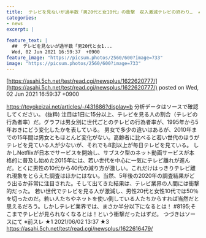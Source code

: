 ```yaml
---
title:  テレビを見ないが過半数「男20代と女10代」の衝撃　収入激減テレビの終わり…  ★4  
categories:
- news
excerpt: |
  
feature_text: |
  ##  テレビを見ないが過半数「男20代と女1...
  Wed, 02 Jun 2021 16:59:37  +0900
feature_image: "https://picsum.photos/2560/600?image=733"
image: "https://picsum.photos/2560/600?image=733"
---
```


[https://asahi.5ch.net/test/read.cgi/newsplus/1622620777/](https://asahi.5ch.net/test/read.cgi/newsplus/1622620777/)
posted on Wed, 02 Jun 2021 16:59:37  +0900

<!--more-->

https://toyokeizai.net/articles/-/431686?display=b 分析データはソースで確認してください。 (抜粋) 注目は1日に15分以上、テレビを見る人の割合（テレビの行為者率）だ。グラフは男女別に世代ごとのテレビの行為者率が、1995年から5年おきにどう変化したかを表している。 男女で多少の違いはあるが、2010年までの15年間は男女ともほとんど変化がない。高齢者に比べると若い世代のほうがテレビを見ている人が少ないが、それでも8割以上が毎日テレビを見ている。 しかしNetflixが日本でサービスを開始し、サブスク型のネット動画サービスが本格的に普及し始めた2015年には、若い世代を中心に一気にテレビ離れが進んだ。とくに男性の10代から40代の減り方が激しい。これだけはっきりテレビ離れ現象をとらえた調査はほかにはない。当然、5年後の2020年の調査結果がどう出るか非常に注目された。そして出てきた結果は、テレビ業界の人間には衝撃的だった。 若い世代でテレビを見る人が激減し、男性20代と女性10代では50％を切ったのだ。若い人たちやネットを使い倒している人たちからすれば当然だと思えるだろう。しかしテレビ業界では、まさか半分以下になるとは！ #8195;そこまでテレビが見られなくなるとは！という衝撃だったはずだ。 つづきはソースにて ※前スレ ★1 2021/06/02 13:37 ★3 https://asahi.5ch.net/test/read.cgi/newsplus/1622616479/
